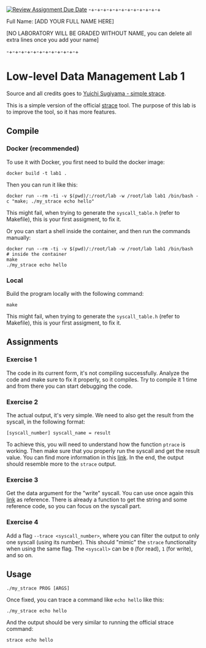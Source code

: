 [![Review Assignment Due Date](https://classroom.github.com/assets/deadline-readme-button-24ddc0f5d75046c5622901739e7c5dd533143b0c8e959d652212380cedb1ea36.svg)](https://classroom.github.com/a/H8QUwjGH)
-+-+-+-+-+-+-+-+-+-+-+-+

Full Name: [ADD YOUR FULL NAME HERE]

[NO LABORATORY WILL BE GRADED WITHOUT NAME, you can delete all extra lines once you add your name]

-+-+-+-+-+-+-+-+-+-+-+-+

# Low-level Data Management Lab 1

Source and all credits goes to [Yuichi Sugiyama - simple strace](https://github.com/mmxsrup/simple-strace).

This is a simple version of the official [strace](https://www.man7.org/linux/man-pages/man1/strace.1.html) tool.
The purpose of this lab is to improve the tool, so it has more features.

## Compile

### Docker (recommended)

To use it with Docker, you first need to build the docker image:

```shell
docker build -t lab1 .
```

Then you can run it like this:
```shell
docker run --rm -ti -v $(pwd)/:/root/lab -w /root/lab lab1 /bin/bash -c "make; ./my_strace echo hello"
```

This might fail, when trying to generate the `syscall_table.h` (refer to Makefile), this is your first assigment, to fix it.

Or you can start a shell inside the container, and then run the commands manually:

```shell
docker run --rm -ti -v $(pwd)/:/root/lab -w /root/lab lab1 /bin/bash
# inside the container
make
./my_strace echo hello
```

### Local

Build the program locally with the following command:

```shell
make
```

This might fail, when trying to generate the `syscall_table.h` (refer to Makefile), this is your first assigment, to fix it.

## Assignments

### Exercise 1

The code in its current form, it's not compiling successfully. Analyze the code and make sure to fix it properly, so it compiles.
Try to compile it 1 time and from there you can start debugging the code.

### Exercise 2

The actual output, it's very simple. We need to also get the result from the syscall, in the following format:
```text
[syscall_number] syscall_name = result
```
To achieve this, you will need to understand how the function `ptrace` is working.
Then make sure that you properly run the syscall and get the result value.
You can find more information in this [link](http://blog.rchapman.org/posts/Linux_System_Call_Table_for_x86_64/).
In the end, the output should resemble more to the `strace` output.

### Exercise 3

Get the data argument for the "write" syscall.
You can use once again this [link](http://blog.rchapman.org/posts/Linux_System_Call_Table_for_x86_64/) as reference.
There is already a function to get the string and some reference code, so you can focus on the syscall part.

### Exercise 4

Add a flag `--trace <syscall_number>`, where you can filter the output to only one syscall (using its number).
This should "mimic" the `strace` functionality when using the same flag.
The `<syscall>` can be `0` (for read), `1` (for write), and so on.

## Usage

```shell
./my_strace PROG [ARGS]
```

Once fixed, you can trace a command like `echo hello` like this:

```shell
./my_strace echo hello
```

And the output should be very similar to running the official strace command:
```shell
strace echo hello
```
